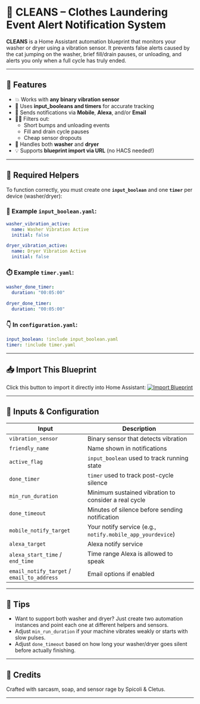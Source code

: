 
# 🧼 CLEANS – Clothes Laundering Event Alert Notification System

**CLEANS** is a Home Assistant automation blueprint that monitors your washer or dryer using a vibration sensor. It prevents false alerts caused by the cat jumping on the washer, brief fill/drain pauses, or unloading, and alerts you only when a full cycle has truly ended.

---

## 🚀 Features

- 💥 Works with **any binary vibration sensor**
- 🧠 Uses **input_booleans and timers** for accurate tracking
- 📱 Sends notifications via **Mobile**, **Alexa**, and/or **Email**
- 🕵️‍♀️ Filters out:
  - Short bumps and unloading events
  - Fill and drain cycle pauses
  - Cheap sensor dropouts
- 🧺 Handles both **washer** and **dryer**
- 💡 Supports **blueprint import via URL** (no HACS needed!)

---

## 🧰 Required Helpers

To function correctly, you must create one **`input_boolean`** and one **`timer`** per device (washer/dryer):

### 🧼 Example `input_boolean.yaml`:
```yaml
washer_vibration_active:
  name: Washer Vibration Active
  initial: false

dryer_vibration_active:
  name: Dryer Vibration Active
  initial: false
```

### ⏱️ Example `timer.yaml`:
```yaml
washer_done_timer:
  duration: "00:05:00"

dryer_done_timer:
  duration: "00:05:00"
```

### 👇 In `configuration.yaml`:
```yaml
input_boolean: !include input_boolean.yaml
timer: !include timer.yaml
```

---

## 📥 Import This Blueprint

Click this button to import it directly into Home Assistant:
[![Import Blueprint](https://my.home-assistant.io/badges/blueprint_import.svg)](https://github.com/smcneece/CLEANS/blob/main/blueprints/automation/smcneece/cleans_blueprint.yaml)

---

## 🔧 Inputs & Configuration

| Input | Description |
|-------|-------------|
| `vibration_sensor` | Binary sensor that detects vibration |
| `friendly_name` | Name shown in notifications |
| `active_flag` | `input_boolean` used to track running state |
| `done_timer` | `timer` used to track post-cycle silence |
| `min_run_duration` | Minimum sustained vibration to consider a real cycle |
| `done_timeout` | Minutes of silence before sending notification |
| `mobile_notify_target` | Your notify service (e.g., `notify.mobile_app_yourdevice`) |
| `alexa_target` | Alexa notify service |
| `alexa_start_time` / `end_time` | Time range Alexa is allowed to speak |
| `email_notify_target` / `email_to_address` | Email options if enabled |

---

## 🧪 Tips

- Want to support both washer and dryer? Just create two automation instances and point each one at different helpers and sensors.
- Adjust `min_run_duration` if your machine vibrates weakly or starts with slow pulses.
- Adjust `done_timeout` based on how long your washer/dryer goes silent before actually finishing.

---

## 🤘 Credits

Crafted with sarcasm, soap, and sensor rage by Spicoli & Cletus.

---

